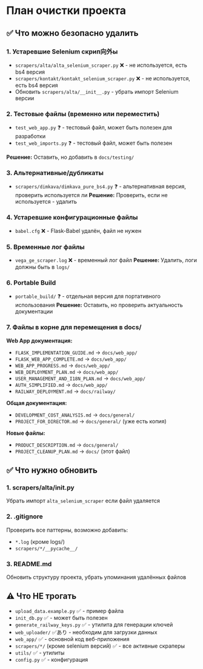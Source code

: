 # План очистки проекта

## ✅ Что можно безопасно удалить

### 1. Устаревшие Selenium скрип向外ы
- `scrapers/alta/alta_selenium_scraper.py` ❌ - не используется, есть bs4 версия
- `scrapers/kontakt/kontakt_selenium_scraper.py` ❌ - не используется, есть bs4 версия
- Обновить `scrapers/alta/__init__.py` - убрать импорт Selenium версии

### 2. Тестовые файлы (временно или переместить)
- `test_web_app.py` ❓ - тестовый файл, может быть полезен для разработки
- `test_web_imports.py` ❓ - тестовый файл, может быть полезен

**Решение:** Оставить, но добавить в `docs/testing/`

### 3. Альтернативные/дубликаты
- `scrapers/dimkava/dimkava_pure_bs4.py` ❓ - альтернативная версия, проверить используется ли
**Решение:** Проверить, если не используется - удалить

### 4. Устаревшие конфигурационные файлы
- `babel.cfg` ❌ - Flask-Babel удалён, файл не нужен

### 5. Временные лог файлы
- `vega_ge_scraper.log` ❌ - временный лог файл
**Решение:** Удалить, логи должны быть в `logs/`

### 6. Portable Build
- `portable_build/` ❓ - отдельная версия для портативного использования
**Решение:** Оставить, но проверить актуальность документации

### 7. Файлы в корне для перемещения в docs/

**Web App документация:**
- `FLASK_IMPLEMENTATION_GUIDE.md` → `docs/web_app/`
- `FLASK_WEB_APP_COMPLETE.md` → `docs/web_app/`
- `WEB_APP_PROGRESS.md` → `docs/web_app/`
- `WEB_DEPLOYMENT_PLAN.md` → `docs/web_app/`
- `USER_MANAGEMENT_AND_I18N_PLAN.md` → `docs/web_app/`
- `AUTH_SIMPLIFIED.md` → `docs/web_app/`
- `RAILWAY_DEPLOYMENT.md` → `docs/railway/`

**Общая документация:**
- `DEVELOPMENT_COST_ANALYSIS.md` → `docs/general/`
- `PROJECT_FOR_DIRECTOR.md` → `docs/general/` (уже есть копия)

**Новые файлы:**
- `PRODUCT_DESCRIPTION.md` → `docs/general/`
- `PROJECT_CLEANUP_PLAN.md` → `docs/` (этот файл)

## ✅ Что нужно обновить

### 1. scrapers/alta/__init__.py
Убрать импорт `alta_selenium_scraper` если файл удаляется

### 2. .gitignore
Проверить все паттерны, возможно добавить:
- `*.log` (кроме logs/)
- `scrapers/*/__pycache__/`

### 3. README.md
Обновить структуру проекта, убрать упоминания удалённых файлов

## ⚠️ Что НЕ трогать

- `upload_data.example.py` ✅ - пример файла
- `init_db.py` ✅ - может быть полезен
- `generate_railway_keys.py` ✅ - утилита для генерации ключей
- `web_uploader/` ✅あり - необходим для загрузки данных
- `web_app/` ✅ - основной код веб-приложения
- `scrapers/*/` (кроме selenium версий) ✅ - все активные скраперы
- `utils/` ✅ - утилиты
- `config.py` ✅ - конфигурация

